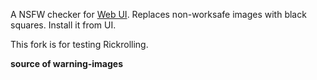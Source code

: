 A NSFW checker for [Web UI](https://github.com/AUTOMATIC1111/stable-diffusion-webui). Replaces non-worksafe images with black squares. Install it from UI.

This fork is for testing Rickrolling.

**source of warning-images**
